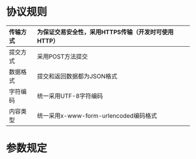 # 协议规则

| 传输方式 | 为保证交易安全性，采用HTTPS传输（开发时可使用HTTP） |
| :--- | :--- |
| 提交方式 | 采用POST方法提交 |
| 数据格式 | 提交和返回数据都为JSON格式 |
| 字符编码 | 统一采用UTF-8字符编码 |
| 内容类型 | 统一采用x-www-form-urlencoded编码格式 |

# 参数规定



